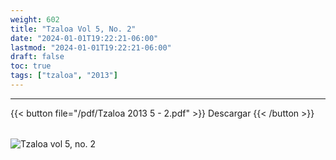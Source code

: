 ```yaml
---
weight: 602
title: "Tzaloa Vol 5, No. 2"
date: "2024-01-01T19:22:21-06:00"
lastmod: "2024-01-01T19:22:21-06:00"
draft: false
toc: true
tags: ["tzaloa", "2013"]
---
```

- - - - - - - - -
{{< button file="/pdf/Tzaloa 2013 5 - 2.pdf" >}}   Descargar {{< /button >}} 
######
![Tzaloa vol 5, no. 2](/images/portada/5-2.jpeg)